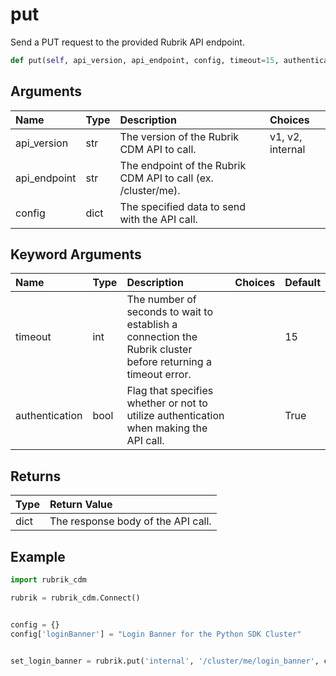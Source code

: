 # put

Send a PUT request to the provided Rubrik API endpoint.

```python
def put(self, api_version, api_endpoint, config, timeout=15, authentication=True):
```

## Arguments

| Name | Type | Description | Choices |
| :--- | :--- | :--- | :--- |
| api\_version | str | The version of the Rubrik CDM API to call. | v1, v2, internal |
| api\_endpoint | str | The endpoint of the Rubrik CDM API to call \(ex. /cluster/me\). |  |
| config | dict | The specified data to send with the API call. |  |

## Keyword Arguments

| Name | Type | Description | Choices | Default |
| :--- | :--- | :--- | :--- | :--- |
| timeout | int | The number of seconds to wait to establish a connection the Rubrik cluster before returning a timeout error. |  | 15 |
| authentication | bool | Flag that specifies whether or not to utilize authentication when making the API call. |  | True |

## Returns

| Type | Return Value |
| :--- | :--- |
| dict | The response body of the API call. |

## Example

```python
import rubrik_cdm

rubrik = rubrik_cdm.Connect()


config = {}
config['loginBanner'] = "Login Banner for the Python SDK Cluster"


set_login_banner = rubrik.put('internal', '/cluster/me/login_banner', config)
```

